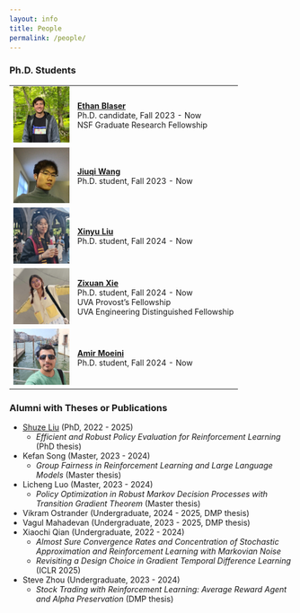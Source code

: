 ```yaml
---
layout: info
title: People 
permalink: /people/
---
```


### Ph.D. Students
<table class="phd_students">
  <tbody>
    <!-- <tr>
      <td> <img class="image" src="/assets/img/people/shuze.jpg"  width="100"/>
      </td>
      <td>
        <p>
          <a target="_blank" rel="noopener noreferrer" href="https://shuzeliu.com/"><b> Shuze Liu </b> </a>
          <br> Ph.D. candidate, Fall 2022 - Now
        </p>
      </td>
    </tr>  -->
    <tr>
      <td> <img class="image" src="/assets/img/people/ethan.jpg"  width="100"/>
      </td>
      <td>
        <p>
          <a target="_blank" rel="noopener noreferrer" href="https://blaserethan.github.io/"> <b> Ethan Blaser </b> </a>
          <br> Ph.D. candidate, Fall 2023 - Now
          <br> NSF Graduate Research Fellowship
        </p>
      </td>
    </tr>
    <tr>
      <td> <img class="image" src="/assets/img/people/jiuqi.jpg"  width="100"/>
      </td>
      <td>
        <p>
          <a target="_blank" rel="noopener noreferrer" href="https://leonardowjq.github.io/"> <b> Jiuqi Wang </b> </a>
          <br> Ph.D. student, Fall 2023 - Now
        </p>
      </td>
    </tr>
    <tr>
      <td> <img class="image" src="/assets/img/people/xinyu.jpeg"  width="100"/>
      </td>
      <td>
        <p>
          <a target="_blank" rel="noopener noreferrer" href="https://saodimao20.github.io/"> <b> Xinyu Liu </b> </a>
          <br> Ph.D. student, Fall 2024 - Now
        </p>
      </td>
    </tr>
    <tr>
      <td> <img class="image" src="/assets/img/people/zixuan.jpeg"  width="100"/>
      </td>
      <td>
        <p>
          <a target="_blank" rel="noopener noreferrer" href="https://wennyxie.github.io/"> <b> Zixuan Xie </b> </a>
          <br> Ph.D. student, Fall 2024 - Now
          <br> UVA Provost’s Fellowship
          <br> UVA Engineering Distinguished Fellowship
        </p>
      </td>
    </tr>
    <tr>
      <td> <img class="image" src="/assets/img/people/amir.jpg"  width="100"/>
      </td>
      <td>
        <p>
          <a target="_blank" rel="noopener noreferrer" href="https://moeiniamir.github.io"> <b> Amir Moeini </b> </a>
          <br> Ph.D. student, Fall 2024 - Now
        </p>
      </td>
    </tr>
  </tbody>
</table>

### Alumni with Theses or Publications
* [Shuze Liu](https://shuzeliu.com/) (PhD, 2022 - 2025)  
    - *Efficient and Robust Policy Evaluation for Reinforcement Learning* (PhD thesis)
* Kefan Song (Master, 2023 - 2024)
    - *Group Fairness in Reinforcement Learning and Large Language Models* (Master thesis)
* Licheng Luo (Master, 2023 - 2024)
    - *Policy Optimization in Robust Markov Decision Processes with Transition Gradient Theorem* (Master thesis)
* Vikram Ostrander (Undergraduate, 2024 - 2025, DMP thesis) 
* Vagul Mahadevan (Undergraduate, 2023 - 2025, DMP thesis) 
* Xiaochi Qian (Undergraduate, 2022 - 2024)
    - *Almost Sure Convergence Rates and Concentration of Stochastic Approximation and Reinforcement Learning with Markovian Noise*
    - *Revisiting a Design Choice in Gradient Temporal Difference Learning* (ICLR 2025)
* Steve Zhou (Undergraduate, 2023 - 2024)
    - *Stock Trading with Reinforcement Learning: Average Reward Agent and Alpha Preservation* (DMP thesis)
